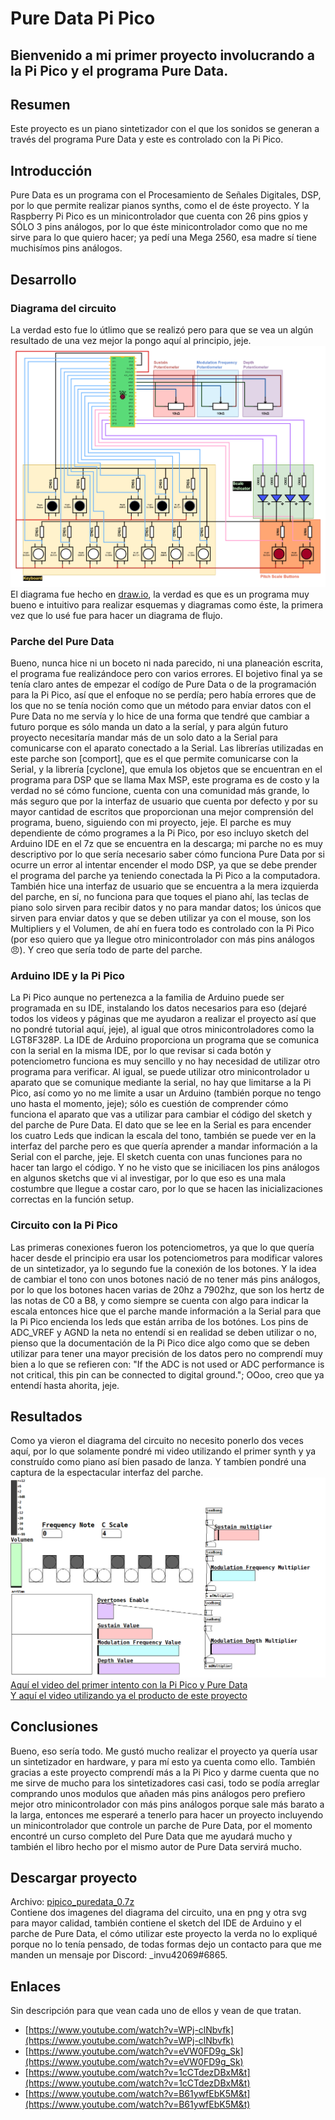 # Pure Data Pi Pico
## Bienvenido a mi primer proyecto involucrando a la Pi Pico y el programa Pure Data.

## Resumen
Este proyecto es un piano sintetizador con el que los sonidos se generan a través del programa Pure Data y este es controlado con la Pi Pico.

## Introducción
Pure Data es un programa con el Procesamiento de Señales Digitales, DSP, por lo que permite realizar pianos synths, como el de éste proyecto. Y la Raspberry Pi Pico es un minicontrolador que cuenta con 26 pins gpios y SÓLO 3 pins análogos, por lo que éste minicontrolador como que no me sirve para lo que quiero hacer; ya pedí una Mega 2560, esa madre sí tiene muchisímos pins análogos.

## Desarrollo

### Diagrama del circuito
La verdad esto fue lo útlimo que se realizó pero para que se vea un algún resultado de una vez mejor la pongo aquí al principio, jeje.
![diagrama del circuito](/pipico_puredata_0/proyecto/diagrama_pipicopiano.png) El diagrama fue hecho en [draw.io](https://app.diagrams.net/ "Página de draw.io"), la verdad es que es un programa muy bueno e intuitivo para realizar esquemas y diagramas como éste, la primera vez que lo usé fue para hacer un diagrama de flujo.

### Parche del Pure Data
Bueno, nunca hice ni un boceto ni nada parecido, ni una planeación escrita, el programa fue realizándoce pero con varios errores. El bojetivo final ya se tenía claro antes de empezar el codígo de Pure Data o de la programación para la Pi Pico, así que el enfoque no se perdía; pero había errores que de los que no se tenía noción como que un método para enviar datos con el Pure Data no me servía y lo hice de una forma que tendré que cambiar a futuro porque es sólo manda un dato a la seríal, y para algún futuro proyecto necesitaría mandar más de un solo dato a la Serial para comunicarse con el aparato conectado a la Serial. Las librerías utilizadas en este parche son [comport], que es el que permite comunicarse con la Serial, y la librería [cyclone], que emula los objetos que se encuentran en el programa para DSP que se llama Max MSP, este programa es de costo y la verdad no sé cómo funcione, cuenta con una comunidad más grande, lo más seguro que por la interfaz de usuario que cuenta por defecto y por su mayor cantidad de escritos que proporcionan una mejor comprensión del programa, bueno, siguiendo con mi proyecto, jeje. El parche es muy dependiente de cómo programes a la Pi Pico, por eso incluyo sketch del Arduino IDE en el 7z que se encuentra en la descarga; mi parche no es muy descriptivo por lo que sería necesario saber cómo funciona Pure Data por si ocurre un error al intentar encender el modo DSP, ya que se debe prender el programa del parche ya teniendo conectada la Pi Pico a la computadora. También hice una interfaz de usuario que se encuentra a la mera izquierda del parche, en sí, no funciona para que toques el piano ahí, las teclas de piano solo sirven para recibir datos y no para mandar datos; los únicos que sirven para enviar datos y que se deben utilizar ya con el mouse, son los Multipliers y el Volumen, de ahí en fuera todo es controlado con la Pi Pico (por eso quiero que ya llegue otro minicontrolador con más pins análogos 😠). Y creo que sería todo de parte del parche.

### Arduino IDE y la Pi Pico
La Pi Pico aunque no pertenezca a la familia de Arduino puede ser programada en su IDE, instalando los datos necesarios para eso (dejaré todos los videos y páginas que me ayudaron a realizar el proyecto así que no pondré tutorial aquí, jeje), al igual que otros minicontroladores como la LGT8F328P. La IDE de Arduino proporciona un programa que se comunica con la serial en la misma IDE, por lo que revisar si cada botón y potenciometro funciona es muy sencillo y no hay necesidad de utilizar otro programa para verificar. Al igual, se puede utilizar otro minicontrolador u aparato que se comunique mediante la serial, no hay que limitarse a la Pi Pico, así como yo no me limite a usar un Arduino (también porque no tengo uno hasta el momento, jeje); sólo es cuestión de comprender cómo funciona el aparato que vas a utilizar para cambiar el código del sketch y del parche de Pure Data.  El dato que se lee en la Serial es para encender los cuatro Leds que indican la escala del tono, también se puede ver en la interfaz del parche pero es que quería aprender a mandar información a la Serial con el parche, jeje. El sketch cuenta con unas funciones para no hacer tan largo el código. Y no he visto que se iniciliacen los pins análogos en algunos sketchs que vi al investigar, por lo que eso es una mala costumbre que llegue a costar caro, por lo que se hacen las inicializaciones correctas en la función setup.

### Circuito con la Pi Pico
Las primeras conexiones fueron los potenciometros, ya que lo que quería hacer desde el principio era usar los potenciometros para modificar valores de un sintetizador, ya lo segundo fue la conexión de los botones. Y la idea de cambiar el tono con unos botones nació de no tener más pins análogos, por lo que los botones hacen varias de 20hz a 7902hz, que son los hertz de las notas de C0 a B8, y como siempre se cuenta con algo para indicar la escala entonces hice que el parche mande información a la Serial para que la Pi Pico encienda los leds que están arriba de los botónes. Los pins de ADC_VREF y AGND la neta no entendí si en realidad se deben utilizar o no, pienso que la documentación de la Pi Pico dice algo como que se deben utilizar para tener una mayor precisión de los datos pero no comprendí muy bien a lo que se refieren con: "If the ADC is not used or ADC performance is not critical, this pin can be connected to digital
ground."; OOoo, creo que ya entendí hasta ahorita, jeje.

## Resultados
Como ya vieron el diagrama del circuito no necesito ponerlo dos veces aquí, por lo que solamente pondré mi video utilizando el primer synth y ya construído como piano así bien pasado de lanza. Y tambíen pondré una captura de la espectacular interfaz del parche.
![interfaz del parche](/pipico_puredata_0/cap_interfaz.png)
[Aquí el video del primer intento con la Pi Pico y Pure Data](https://www.youtube.com/watch?v=5JeAMMj4OdM&t) <br>
[Y aquí el video utilizando ya el producto de este proyecto](https://www.youtube.com/watch?v=BOR75bgEKAA)


## Conclusiones
Bueno, eso sería todo. Me gustó mucho realizar el proyecto ya quería usar un sintetizador en hardware, y para mí esto ya cuenta como ello. También gracias a este proyecto comprendí más a la Pi Pico y darme cuenta que no me sirve de mucho para los sintetizadores casi casi, todo se podía arreglar comprando unos modulos que añaden más pins análogos pero prefiero mejor otro minicontrolador con más pins análogos porque sale más barato a la larga, entonces me esperaré a tenerlo para hacer un proyecto incluyendo un minicontrolador que controle un parche de Pure Data, por el momento encontré un curso completo del Pure Data que me ayudará mucho y también el libro hecho por el mismo autor de Pure Data servirá mucho.

## Descargar proyecto
Archivo:  [pipico_puredata_0.7z](pipico_puredata_0.7z) <br> Contiene dos imagenes del diagrama del circuito, una en png y otra svg para mayor calidad, también contiene el sketch del IDE de Arduino y el parche de Pure Data, el cómo utilizar este proyecto la verda no lo expliqué porque no lo tenía pensado, de todas formas dejo un contacto para que me manden un mensaje por Discord: _invu42069#6865.
 
## Enlaces
Sin descripción para que vean cada uno de ellos y vean de que tratan.
- [https://www.youtube.com/watch?v=WPj-clNbvfk](https://www.youtube.com/watch?v=WPj-clNbvfk)
- [https://www.youtube.com/watch?v=eVW0FD9g_Sk](https://www.youtube.com/watch?v=eVW0FD9g_Sk)
- [https://www.youtube.com/watch?v=1cCTdezDBxM&t](https://www.youtube.com/watch?v=1cCTdezDBxM&t)
- [https://www.youtube.com/watch?v=B61ywfEbK5M&t](https://www.youtube.com/watch?v=B61ywfEbK5M&t)